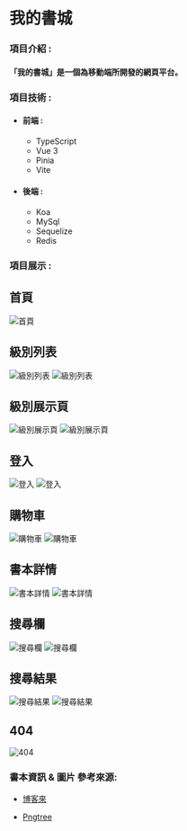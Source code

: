 # 我的書城
### 項目介紹 :

#### 「我的書城」是一個為移動端所開發的網頁平台。


### 項目技術 :

- #### 前端 :

  - TypeScript
  - Vue 3
  - Pinia
  - Vite

- #### 後端 :

  - Koa
  - MySql
  - Sequelize
  - Redis				


### 項目展示 :
## 首頁
![首頁](https://github.com/ShenDing1125/my-book-store/blob/main/github-img/%E9%A6%96%E9%A0%81_1.png) 

## 級別列表
![級別列表](https://github.com/ShenDing1125/my-book-store/blob/main/github-img/%E7%B4%9A%E5%88%A5%E9%A1%9E%E8%A1%A8_1.png) 
![級別列表](https://github.com/ShenDing1125/my-book-store/blob/main/github-img/%E7%B4%9A%E5%88%A5%E9%A1%9E%E8%A1%A8_2.png) 

## 級別展示頁
![級別展示頁](https://github.com/ShenDing1125/my-book-store/blob/main/github-img/%E7%B4%9A%E5%88%A5%E5%B1%95%E7%A4%BA%E9%A0%81_2.png) 
![級別展示頁](https://github.com/ShenDing1125/my-book-store/blob/main/github-img/%E7%B4%9A%E5%88%A5%E5%B1%95%E7%A4%BA%E9%A0%81_3.png) 

## 登入
![登入](https://github.com/ShenDing1125/my-book-store/blob/main/github-img/%E7%99%BB%E5%85%A5_1.png) 
![登入](https://github.com/ShenDing1125/my-book-store/blob/main/github-img/%E7%99%BB%E5%85%A5_2.png) 

## 購物車
![購物車](https://github.com/ShenDing1125/my-book-store/blob/main/github-img/%E8%B3%BC%E7%89%A9%E8%BB%8A_1.png) 
![購物車](https://github.com/ShenDing1125/my-book-store/blob/main/github-img/%E8%B3%BC%E7%89%A9%E8%BB%8A_2.png) 

## 書本詳情
![書本詳情](https://github.com/ShenDing1125/my-book-store/blob/main/github-img/%E6%9B%B8%E7%B1%8D%E8%A9%B3%E6%83%85_1.png) 
![書本詳情](https://github.com/ShenDing1125/my-book-store/blob/main/github-img/%E6%9B%B8%E7%B1%8D%E8%A9%B3%E6%83%85_2.png) 

## 搜尋欄
![搜尋欄](https://github.com/ShenDing1125/my-book-store/blob/main/github-img/%E6%90%9C%E5%B0%8B%E6%AC%84_2.png) 
![搜尋欄](https://github.com/ShenDing1125/my-book-store/blob/main/github-img/%E6%90%9C%E5%B0%8B%E6%AC%84_3.png) 

## 搜尋結果
![搜尋結果](https://github.com/ShenDing1125/my-book-store/blob/main/github-img/%E6%90%9C%E5%B0%8B%E7%B5%90%E6%9E%9C_1.png) 
![搜尋結果](https://github.com/ShenDing1125/my-book-store/blob/main/github-img/%E6%90%9C%E5%B0%8B%E7%B5%90%E6%9E%9C_2.png) 

## 404
![404](https://github.com/ShenDing1125/my-book-store/blob/main/github-img/404.png) 

### 書本資訊 & 圖片 參考來源:

- [博客來](https://www.books.com.tw/)

- [Pngtree](https://zh.pngtree.com/)
